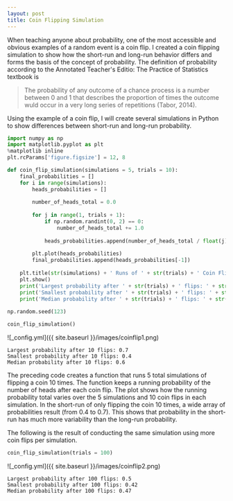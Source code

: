 ```yaml
---
layout: post
title: Coin Flipping Simulation
---
```

When teaching anyone about probability, one of the most accessible and obvious examples of a random event is a coin flip.  I created a coin flipping simulation to show how the short-run and long-run behavior differs and forms the basis of the concept of probability.  The definition of probability according to the Annotated Teacher's Editio: The Practice of Statistics textbook is

>The probability of any outcome of a chance process is a number between 0 and 1 that describes the proportion of times the outcome wuld occur in a very long series of repetitions (Tabor, 2014).


Using the example of a coin flip, I will create several simulations in Python to show differences between short-run and long-run probability.


```python
import numpy as np
import matplotlib.pyplot as plt
%matplotlib inline
plt.rcParams['figure.figsize'] = 12, 8
```


```python
def coin_flip_simulation(simulations = 5, trials = 10):
    final_probabilities = []
    for i in range(simulations):
        heads_probabilities = []
        
        number_of_heads_total = 0.0
        
        for j in range(1, trials + 1):
            if np.random.randint(0, 2) == 0:
                number_of_heads_total += 1.0
                
            heads_probabilities.append(number_of_heads_total / float(j))
        
        plt.plot(heads_probabilities)
        final_probabilities.append(heads_probabilities[-1])
        
    plt.title(str(simulations) + ' Runs of ' + str(trials) + ' Coin Flips')    
    plt.show()
    print('Largest probability after ' + str(trials) + ' flips: ' + str(max(final_probabilities)))
    print('Smallest probability after ' + str(trials) + ' flips: ' + str(min(final_probabilities)))
    print('Median probability after ' + str(trials) + ' flips: ' + str(np.median(final_probabilities)))
    
np.random.seed(123)

coin_flip_simulation()
```


![_config.yml]({{ site.baseurl }}/images/coinflip1.png)


    Largest probability after 10 flips: 0.7
    Smallest probability after 10 flips: 0.4
    Median probability after 10 flips: 0.6


The preceding code creates a function that runs 5 total simulations of flipping a coin 10 times.  The function keeps a running probability of the number of heads after each coin flip.  The plot shows how the running probability total varies over the 5 simulations and 10 coin flips in each simulation.  In the short-run of only flipping the coin 10 times, a wide array of probabilities result (from 0.4 to 0.7).  This shows that probability in the short-run has much more variability than the long-run probability.

The following is the result of conducting the same simulation using more coin flips per simulation.


```python
coin_flip_simulation(trials = 100)
```


![_config.yml]({{ site.baseurl }}/images/coinflip2.png)


    Largest probability after 100 flips: 0.5
    Smallest probability after 100 flips: 0.42
    Median probability after 100 flips: 0.47
